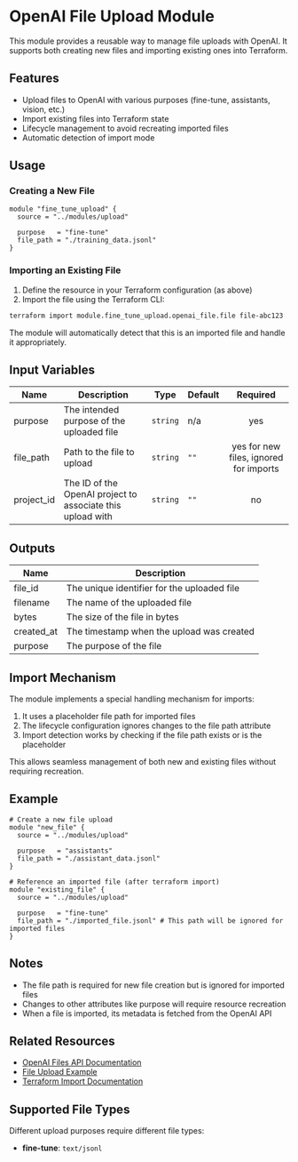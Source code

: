 # OpenAI File Upload Module

This module provides a reusable way to manage file uploads with OpenAI. It supports both creating new files and importing existing ones into Terraform.

## Features

- Upload files to OpenAI with various purposes (fine-tune, assistants, vision, etc.)
- Import existing files into Terraform state
- Lifecycle management to avoid recreating imported files
- Automatic detection of import mode

## Usage

### Creating a New File

```hcl
module "fine_tune_upload" {
  source = "../modules/upload"

  purpose   = "fine-tune"
  file_path = "./training_data.jsonl"
}
```

### Importing an Existing File

1. Define the resource in your Terraform configuration (as above)
2. Import the file using the Terraform CLI:

```bash
terraform import module.fine_tune_upload.openai_file.file file-abc123
```

The module will automatically detect that this is an imported file and handle it appropriately.

## Input Variables

| Name | Description | Type | Default | Required |
|------|-------------|------|---------|:--------:|
| purpose | The intended purpose of the uploaded file | `string` | n/a | yes |
| file_path | Path to the file to upload | `string` | `""` | yes for new files, ignored for imports |
| project_id | The ID of the OpenAI project to associate this upload with | `string` | `""` | no |

## Outputs

| Name | Description |
|------|-------------|
| file_id | The unique identifier for the uploaded file |
| filename | The name of the uploaded file |
| bytes | The size of the file in bytes |
| created_at | The timestamp when the upload was created |
| purpose | The purpose of the file |

## Import Mechanism

The module implements a special handling mechanism for imports:

1. It uses a placeholder file path for imported files
2. The lifecycle configuration ignores changes to the file path attribute
3. Import detection works by checking if the file path exists or is the placeholder

This allows seamless management of both new and existing files without requiring recreation.

## Example

```hcl
# Create a new file upload
module "new_file" {
  source = "../modules/upload"

  purpose   = "assistants"
  file_path = "./assistant_data.jsonl"
}

# Reference an imported file (after terraform import)
module "existing_file" {
  source = "../modules/upload"

  purpose   = "fine-tune"
  file_path = "./imported_file.jsonl" # This path will be ignored for imported files
}
```

## Notes

- The file path is required for new file creation but is ignored for imported files
- Changes to other attributes like purpose will require resource recreation
- When a file is imported, its metadata is fetched from the OpenAI API

## Related Resources

- [OpenAI Files API Documentation](https://platform.openai.com/docs/api-reference/files)
- [File Upload Example](../../examples/upload/README.md)
- [Terraform Import Documentation](https://developer.hashicorp.com/terraform/cli/commands/import)

## Supported File Types

Different upload purposes require different file types:

* **fine-tune**: `text/jsonl`